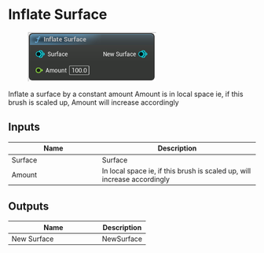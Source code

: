 # Inflate Surface

<div align="left" data-full-width="false">

<figure><img src="../../../.gitbook/assets/Inflate_Surface.png" alt=""><figcaption></figcaption></figure>

</div>

Inflate a surface by a constant amount Amount is in local space ie, if this brush is scaled up, Amount will increase accordingly

## Inputs

<table><thead><tr><th width="170">Name</th><th>Description</th></tr></thead><tbody><tr><td>Surface</td><td>Surface</td></tr><tr><td>Amount</td><td>In local space ie, if this brush is scaled up, will increase accordingly</td></tr></tbody></table>

## Outputs

<table><thead><tr><th width="170">Name</th><th>Description</th></tr></thead><tbody><tr><td>New Surface</td><td>NewSurface</td></tr></tbody></table>
